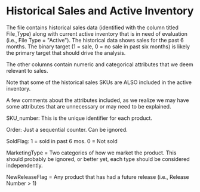 # Historical Sales and Active Inventory

The file contains historical sales data (identified with the column titled File_Type) along with current active inventory that is in need of evaluation (i.e., File Type = "Active"). The historical data shows sales for the past 6 months. The binary target (1 = sale, 0 = no sale in past six months) is likely the primary target that should drive the analysis.

The other columns contain numeric and categorical attributes that we deem relevant to sales.

Note that some of the historical sales SKUs are ALSO included in the active inventory.

A few comments about the attributes included, as we realize we may have some attributes that are unnecessary or may need to be explained.

SKU_number: This is the unique identifier for each product.

Order: Just a sequential counter. Can be ignored.

SoldFlag: 1 = sold in past 6 mos. 0 = Not sold

MarketingType = Two categories of how we market the product. This should probably be ignored, or better yet, each type should be considered independently.

NewReleaseFlag = Any product that has had a future release (i.e., Release Number > 1)

